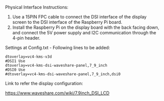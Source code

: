 Physical Interface Instructions:

1. Use a 15PIN FPC cable to connect the DSI interface of the display screen to the DSI interface of the Raspberry Pi board.
2. Install the Raspberry Pi on the display board with the back facing down, and connect the 5V power supply and I2C communication
   through the 4-pin header.

Settings at Config.txt - Following lines to be added:
```
dtoverlay=vc4-kms-v3d
#DSI1 Use
dtoverlay=vc4-kms-dsi-waveshare-panel,7_9_inch
#DSI0 Use
#dtoverlay=vc4-kms-dsi-waveshare-panel,7_9_inch,dsi0
```
Link to refer the display configuration:

https://www.waveshare.com/wiki/7.9inch_DSI_LCD
